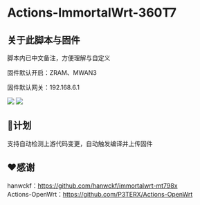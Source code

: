 # Actions-ImmortalWrt-360T7

## 关于此脚本与固件
脚本内已中文备注，方便理解与自定义  

固件默认开启：ZRAM、MWAN3  

固件默认网关：192.168.6.1

[![](https://img.shields.io/badge/编译状态-通过-brightgreen.svg)](https://github.com/IraXu/ImmortalWrt-360T7/actions)   [![](https://img.shields.io/badge/最新固件-下载-green.svg)](https://github.com/IraXu/OpenWrt-360T7-Build/releases)

## 📒计划
支持自动检测上游代码变更，自动触发编译并上传固件

## ♥感谢
hanwckf：https://github.com/hanwckf/immortalwrt-mt798x  
Actions-OpenWrt：https://github.com/P3TERX/Actions-OpenWrt
